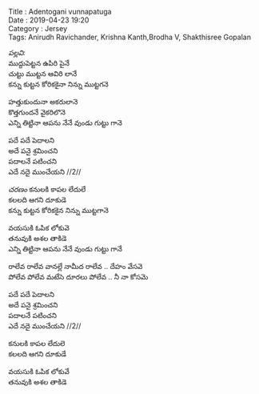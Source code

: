﻿﻿Title : Adentogani vunnapatuga  
Date : 2019-04-23 19:20  
Category : Jersey  
Tags: Anirudh Ravichander, Krishna Kanth,Brodha V,  Shakthisree Gopalan


_పల్లవి:_    
ముద్దుపెట్టన ఉపిరి పైనే  
చుట్టు ముట్టన ఆవిరి లానే    
కన్ను కుట్టన కోరికకైనా నిన్ను ముట్టగనె  

హత్తుకుందునా అకరులానె     
కొత్తగుందనే వైకరిలొనె   
ఎన్ని తిట్టినా ఆపను నేనే వుండు గుట్టు గానె   

పదే పదే పెదాలని  
అదే పనై శ్రమించని   
పదాలనే పటించని  
ఎదే నదై ముంచేయని   //2//

_చరణం_
కనులకి కాపల లేదులే   
కలలది ఆగని దూకుడె  
కన్ను కుట్టన కోరికకైన నిన్ను ముట్టగానె   

వయసుకి ఓపిక లోకువె  
తనువుకి అశల తాకిడె  
ఎన్ని తిట్టినా ఆపను నేనే వుండు గుట్టు గానే 

రాలేవ రాలేవ వానల్లే నామీద రాలేవ .. దేహం వేసవె   
పోలేవ పోలేవ మటేసె దూరలు పోలేవ .. నీ నా కోసమె   

పదే పదే పెదాలని  
అదే పనై శ్రమించని   
పదాలనే పటించని  
ఎదే నదై ముంచేయని   //2//

కనులకి కాపల లేదులె  
కలలది ఆగని దూకుడే   

వయసుకి ఓపిక లోకువే  
తనువుకి అశల తాకిడె  

